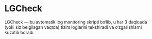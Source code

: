 # LGCheck
LGCheck — bu avtomatik log monitoring skripti bo‘lib, u har 3 daqiqada (yoki siz belgilagan vaqtda) tizim loglarini tekshiradi va o‘zgarishlarni kuzatib boradi.
